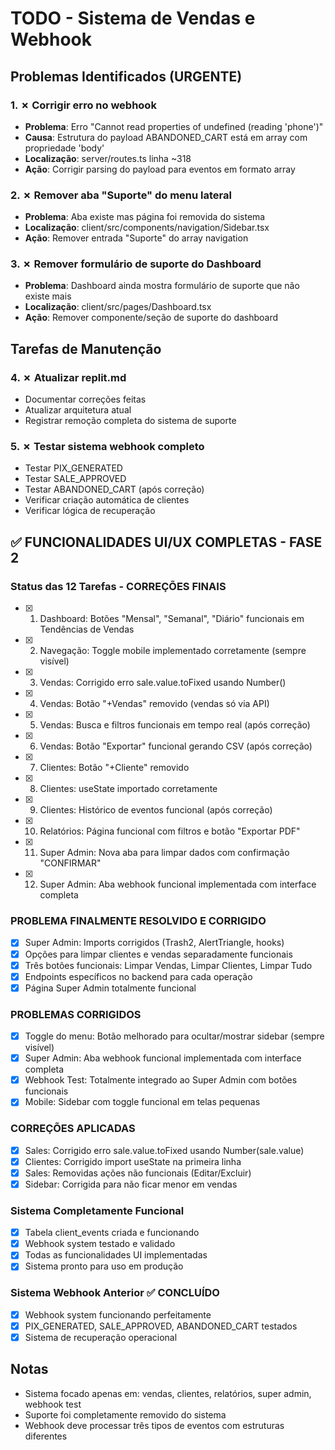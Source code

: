 # TODO - Sistema de Vendas e Webhook

## Problemas Identificados (URGENTE)

### 1. ✗ Corrigir erro no webhook
- **Problema**: Erro "Cannot read properties of undefined (reading 'phone')" 
- **Causa**: Estrutura do payload ABANDONED_CART está em array com propriedade 'body'
- **Localização**: server/routes.ts linha ~318
- **Ação**: Corrigir parsing do payload para eventos em formato array

### 2. ✗ Remover aba "Suporte" do menu lateral
- **Problema**: Aba existe mas página foi removida do sistema
- **Localização**: client/src/components/navigation/Sidebar.tsx
- **Ação**: Remover entrada "Suporte" do array navigation

### 3. ✗ Remover formulário de suporte do Dashboard
- **Problema**: Dashboard ainda mostra formulário de suporte que não existe mais
- **Localização**: client/src/pages/Dashboard.tsx
- **Ação**: Remover componente/seção de suporte do dashboard

## Tarefas de Manutenção

### 4. ✗ Atualizar replit.md
- Documentar correções feitas
- Atualizar arquitetura atual
- Registrar remoção completa do sistema de suporte

### 5. ✗ Testar sistema webhook completo
- Testar PIX_GENERATED
- Testar SALE_APPROVED 
- Testar ABANDONED_CART (após correção)
- Verificar criação automática de clientes
- Verificar lógica de recuperação

## ✅ FUNCIONALIDADES UI/UX COMPLETAS - FASE 2

### Status das 12 Tarefas - CORREÇÕES FINAIS
- [x] 1. Dashboard: Botões "Mensal", "Semanal", "Diário" funcionais em Tendências de Vendas
- [x] 2. Navegação: Toggle mobile implementado corretamente (sempre visível)
- [x] 3. Vendas: Corrigido erro sale.value.toFixed usando Number()
- [x] 4. Vendas: Botão "+Vendas" removido (vendas só via API)
- [x] 5. Vendas: Busca e filtros funcionais em tempo real (após correção)
- [x] 6. Vendas: Botão "Exportar" funcional gerando CSV (após correção)
- [x] 7. Clientes: Botão "+Cliente" removido
- [x] 8. Clientes: useState importado corretamente
- [x] 9. Clientes: Histórico de eventos funcional (após correção)
- [x] 10. Relatórios: Página funcional com filtros e botão "Exportar PDF"
- [x] 11. Super Admin: Nova aba para limpar dados com confirmação "CONFIRMAR"
- [x] 12. Super Admin: Aba webhook funcional implementada com interface completa

### PROBLEMA FINALMENTE RESOLVIDO E CORRIGIDO
- [x] Super Admin: Imports corrigidos (Trash2, AlertTriangle, hooks)
- [x] Opções para limpar clientes e vendas separadamente funcionais
- [x] Três botões funcionais: Limpar Vendas, Limpar Clientes, Limpar Tudo
- [x] Endpoints específicos no backend para cada operação
- [x] Página Super Admin totalmente funcional

### PROBLEMAS CORRIGIDOS
- [x] Toggle do menu: Botão melhorado para ocultar/mostrar sidebar (sempre visível)
- [x] Super Admin: Aba webhook funcional implementada com interface completa
- [x] Webhook Test: Totalmente integrado ao Super Admin com botões funcionais
- [x] Mobile: Sidebar com toggle funcional em telas pequenas

### CORREÇÕES APLICADAS
- [x] Sales: Corrigido erro sale.value.toFixed usando Number(sale.value)
- [x] Clientes: Corrigido import useState na primeira linha
- [x] Sales: Removidas ações não funcionais (Editar/Excluir)
- [x] Sidebar: Corrigida para não ficar menor em vendas

### Sistema Completamente Funcional
- [x] Tabela client_events criada e funcionando
- [x] Webhook system testado e validado
- [x] Todas as funcionalidades UI implementadas
- [x] Sistema pronto para uso em produção

### Sistema Webhook Anterior ✅ CONCLUÍDO
- [x] Webhook system funcionando perfeitamente 
- [x] PIX_GENERATED, SALE_APPROVED, ABANDONED_CART testados
- [x] Sistema de recuperação operacional

## Notas
- Sistema focado apenas em: vendas, clientes, relatórios, super admin, webhook test
- Suporte foi completamente removido do sistema
- Webhook deve processar três tipos de eventos com estruturas diferentes